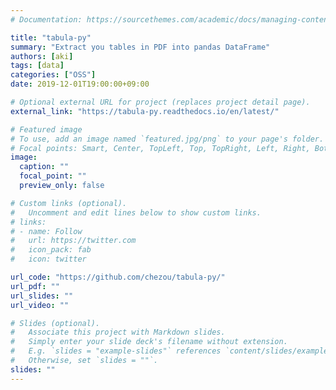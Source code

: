 ```yaml
---
# Documentation: https://sourcethemes.com/academic/docs/managing-content/

title: "tabula-py"
summary: "Extract you tables in PDF into pandas DataFrame"
authors: [aki]
tags: [data]
categories: ["OSS"]
date: 2019-12-01T19:00:00+09:00

# Optional external URL for project (replaces project detail page).
external_link: "https://tabula-py.readthedocs.io/en/latest/"

# Featured image
# To use, add an image named `featured.jpg/png` to your page's folder.
# Focal points: Smart, Center, TopLeft, Top, TopRight, Left, Right, BottomLeft, Bottom, BottomRight.
image:
  caption: ""
  focal_point: ""
  preview_only: false

# Custom links (optional).
#   Uncomment and edit lines below to show custom links.
# links:
# - name: Follow
#   url: https://twitter.com
#   icon_pack: fab
#   icon: twitter

url_code: "https://github.com/chezou/tabula-py/"
url_pdf: ""
url_slides: ""
url_video: ""

# Slides (optional).
#   Associate this project with Markdown slides.
#   Simply enter your slide deck's filename without extension.
#   E.g. `slides = "example-slides"` references `content/slides/example-slides.md`.
#   Otherwise, set `slides = ""`.
slides: ""
---
```

